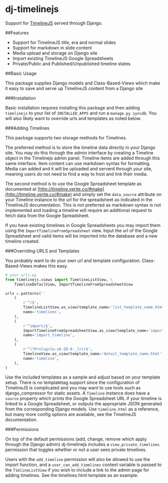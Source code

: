 dj-timelinejs
=============

Support for [TimelineJS](http://timeline.verite.co/) served through Django.

##Features

* Support for TimelineJS title, era and normal slides
* Support for markdown in slide content
* Media upload and storage on Django site
* Import existing TimelineJS Google Spreadsheets
* Private/Public and Published/Unpublished timeline states

##Basic Usage

This package supplies Django models and Class-Based-Views which make it easy to
save and serve up TimelineJS content from a Django site

###Installation

Basic installation requires installing this package and then adding `timelinejs` to your list of `INSTALLED_APPS` and run a `manage.py syncdb`. You will also likely want to override urls and templates as noted below.

###Adding Timelines

This package supports two storage methods for Timelines.

The preferred method is to store the timeline data directly in your Django
site. You may do this through the admin interface by creating a Timeline object
in the Timelinejs admin panel. Timeline items are added through this same
interface. Item content can use markdown syntax for formatting. Media can added
and it will be uploaded and serverd through your site, meaning users do not
need to find a way to host and link their media.

The second method is to use the Google Spreadsheet template as documented at
[http://timeline.verite.co/#make](http://timeline.verite.co/#make) and simply
set the `data_source` attribute on your Timeline instance to the url for the
spreadsheet as indicated in the TimelineJS documentation. This is not preferred
as markdown syntax is not implemented and loading a timeline will require an
additional request to fetch data from the Google Spreadsheet.


If you have existing timelines in Google Spreadsheets you may import them using
the `ImportTimelineFromSpreadsheet` view. Input the url of the Google
Spreadsheet and valid items will be imported into the database and a new
timeline created.

###Overriding URLS and Templates

You probably want to do your own url and template configuration. Class-Based-Views makes this easy.

```python
# your urls.py
from timelinejs.views import TimelineListView, \
    TimelineDeTailView, ImportTimelineFromSpreadsheetView

urls = patterns(''
    (
        r'^/$',
        TimelineListView.as_view(template_name='list_template_name.html'),
        name='timelines',
    ),
    (
        r'^import/$',
        ImportTimelineFromSpreadsheetView.as_view(template_name='import_template_name.html'),
        name='import_timeline',
    ),
    (
        r'^(?P<slug>[a-zA-Z0-9-_]+)/$',
        TimelineView.as_view(template_name='detail_template_name.html'),
        name='timeline',
    ),
)
```

Use the included templates as a sample and adjust based on your template setup.
There is no templatetag support since the configuration of TimelineJS is
complicated and you may want to use tools such as django_compressor for static
assets. A `Timeline` instance does have a `source` property which prints the
Google Spreadsheet URL if your timeline is linked to a Google Spreadsheet, or
outputs the appropriate JSON generated from the corresponding Django models.
Use `timeline.html` as a reference, but many more config options are available,
see the TimelineJS documentation.


###Permissions

On top of the default permissions (add, change, remove which apply through the
Django admin) dj-timelinejs includes a `view_private_timelines` permission that
toggles whether or not a user sees private timelines.

Users with the `add_timeline` permission will also be allowed to use the import
function, and a `user_can_add_timelines` context variable is passed to the
`TimlineListView` if you wish to include a link to the admin page for adding
timelines. See the timelines.html template as an example.


